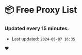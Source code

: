 # :package: Free Proxy List
### Updated every 15 minutes.

- Last updated: `2024-05-07 16:35`

:heart:

